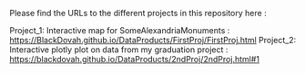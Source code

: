 Please find the URLs to the different projects in this repository here :

Project_1: Interactive map for SomeAlexandriaMonuments : https://BlackDovah.github.io/DataProducts/FirstProj/FirstProj.html
Project_2: Interactive plotly plot on data from my graduation project : https://blackdovah.github.io/DataProducts/2ndProj/2ndProj.html#1
